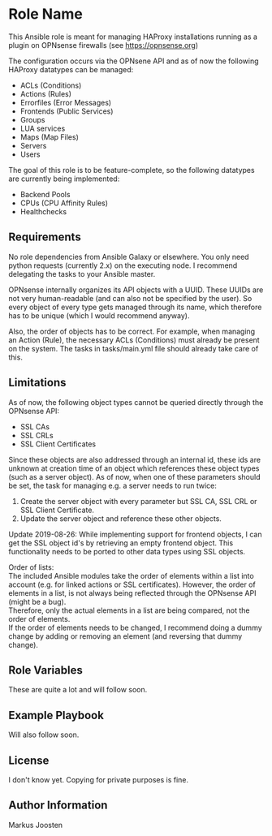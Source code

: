Role Name
=========

This Ansible role is meant for managing HAProxy installations running as a plugin on OPNsense firewalls (see https://opnsense.org)

The configuration occurs via the OPNsene API and as of now the following HAProxy datatypes can be managed:

* ACLs (Conditions)
* Actions (Rules)
* Errorfiles (Error Messages)
* Frontends (Public Services)
* Groups
* LUA services
* Maps (Map Files)
* Servers
* Users

The goal of this role is to be feature-complete, so the following datatypes are currently being implemented:

* Backend Pools
* CPUs (CPU Affinity Rules)
* Healthchecks

Requirements
------------

No role dependencies from Ansible Galaxy or elsewhere. You only need python requests (currently 2.x) on the executing node.
I recommend delegating the tasks to your Ansible master.

OPNsense internally organizes its API objects with a UUID. 
These UUIDs are not very human-readable (and can also not be specified by the user).
So every object of every type gets managed through its name, which therefore has to be unique (which I would recommend anyway).

Also, the order of objects has to be correct.
For example, when managing an Action (Rule), the necessary ACLs (Conditions) must already be present on the system.
The tasks in tasks/main.yml file should already take care of this.

Limitations
--------------

As of now, the following object types cannot be queried directly through the OPNsense API:

* SSL CAs
* SSL CRLs
* SSL Client Certificates

Since these objects are also addressed through an internal id, these ids are unknown at creation time of an object which references these object types (such as a server object).
As of now, when one of these parameters should be set, the task for managing e.g. a server needs to run twice:

1. Create the server object with every parameter but SSL CA, SSL CRL or SSL Client Certificate.
2. Update the server object and reference these other objects.

Update 2019-08-26:
While implementing support for frontend objects, I can get the SSL object id's by retrieving an empty frontend object.
This functionality needs to be ported to other data types using SSL objects.


Order of lists:  
The included Ansible modules take the order of elements within a list into account (e.g. for linked actions or SSL certificates).
However, the order of elements in a list, is not always being reflected through the OPNsense API (might be a bug).  
Therefore, only the actual elements in a list are being compared, not the order of elements.  
If the order of elements needs to be changed, I recommend doing a dummy change by adding or removing an element (and reversing that dummy change).

Role Variables
--------------

These are quite a lot and will follow soon.


Example Playbook
----------------

Will also follow soon.

License
-------

I don't know yet. Copying for private purposes is fine.

Author Information
------------------

Markus Joosten
